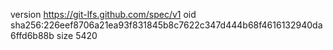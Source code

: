 version https://git-lfs.github.com/spec/v1
oid sha256:226eef8706a21ea93f831845b8c7622c347d444b68f4616132940da6ffd6b88b
size 5420
